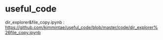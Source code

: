 # useful_code
dir_explorer&file_copy.ipynb : https://github.com/kimmintae/useful_code/blob/master/code/dir_explorer%26file_copy.ipynb